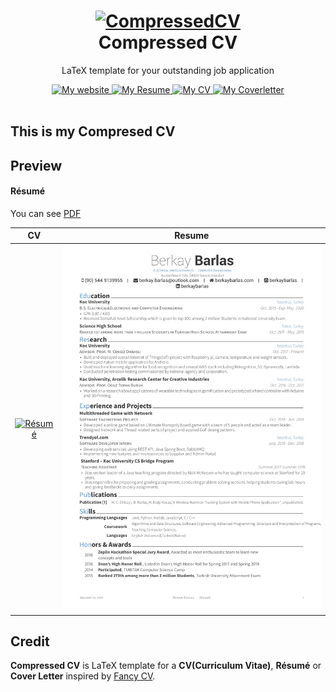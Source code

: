 <h1 align="center">
  <a href="" title="CompressedCV Documentation">
    <img alt="CompressedCV" src="" width="200px" height="200px" />
  </a>
  <br />
  Compressed CV
</h1>

<p align="center">
  LaTeX template for your outstanding job application
</p>

<div align="center">
  <a href="https://barlas.xyz">
    <img alt="My website" src="https://img.shields.io/badge/barlas-.xyz-blue.svg" />
  </a>
  <a href="https://raw.githubusercontent.com/berkaybarlas/Compressed-CV/master/documents/resume.pdf">
    <img alt="My Resume" src="https://img.shields.io/badge/resume-pdf-green.svg" />
  </a>
  <a href="https://raw.githubusercontent.com/berkaybarlas/Compressed-CV/master/documents/cv.pdf">
    <img alt="My CV" src="https://img.shields.io/badge/cv-pdf-green.svg" />
  </a>
  <a href="https://raw.githubusercontent.com/berkaybarlas/Compressed-CV/master/documents/coverletter.pdf">
    <img alt="My Coverletter" src="https://img.shields.io/badge/coverletter-pdf-green.svg" />
  </a>
</div>

<br />

## This is my Compresed CV

## Preview

#### Résumé

You can see [PDF](https://raw.githubusercontent.com/berkaybarlas/Compressed-CV/master/documents/resume.pdf)

| CV | Resume |
|:---:|:---:|
| [![Résumé](https://raw.githubusercontent.com/berkaybarlas/Compressed-CV/master/documents/cv.jpg)](https://raw.githubusercontent.com/berkaybarlas/Compressed-CV/master/documents/cv.pdf)  | [![Résumé](https://raw.githubusercontent.com/berkaybarlas/Compressed-CV/master/documents/resume-1.jpg)](https://raw.githubusercontent.com/berkaybarlas/Compressed-CV/master/documents/cv.pdf) |

## Credit
**Compressed CV** is LaTeX template for a **CV(Curriculum Vitae)**, **Résumé** or **Cover Letter** inspired by [Fancy CV](https://www.sharelatex.com/templates/cv-or-resume/fancy-cv).

